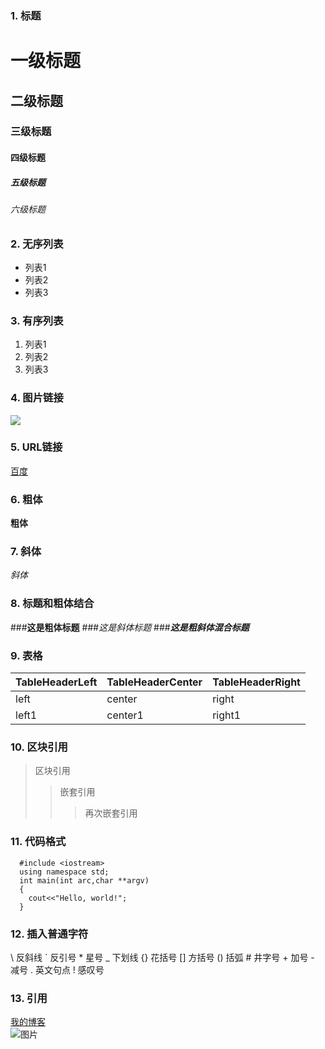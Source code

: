 ### 1. 标题

# 一级标题
## 二级标题
### 三级标题
#### 四级标题
##### 五级标题
###### 六级标题

### 2. 无序列表
* 列表1
* 列表2
* 列表3


### 3. 有序列表
1. 列表1
2. 列表2
3. 列表3

### 4. 图片链接
![](http://pic6.huitu.com/res/20130116/84481_20130116142820494200_1.jpg) 

### 5. URL链接
[百度](http://www.baidu.com)

### 6. 粗体
**粗体**

### 7. 斜体
*斜体*

### 8. 标题和粗体结合
###**这是粗体标题**
###*这是斜体标题*
###***这是粗斜体混合标题***

### 9. 表格
|TableHeaderLeft|TableHeaderCenter|TableHeaderRight|
--- |--- |--- |
|left|center|right|
|left1|center1|right1|

### 10. 区块引用
> 区块引用
>> 嵌套引用
>>> 再次嵌套引用

### 11. 代码格式
```
  #include <iostream>
  using namespace std;
  int main(int arc,char **argv)
  {
    cout<<"Hello, world!";
  }
```



### 12. 插入普通字符
\\ 反斜线
\` 反引号
\* 星号
\_ 下划线
\{} 花括号
\[] 方括号
\() 括弧
\# 井字号
\+ 加号
\- 减号
\. 英文句点
\! 感叹号

### 13. 引用
[我的博客][1]  
![图片][2]  

[1]:https://mingdaa.github.io/  
[2]:http://pic6.huitu.com/res/20130116/84481_20130116142820494200_1.jpg




